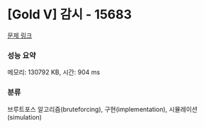 # [Gold V] 감시 - 15683 

[문제 링크](https://www.acmicpc.net/problem/15683) 

### 성능 요약

메모리: 130792 KB, 시간: 904 ms

### 분류

브루트포스 알고리즘(bruteforcing), 구현(implementation), 시뮬레이션(simulation)


